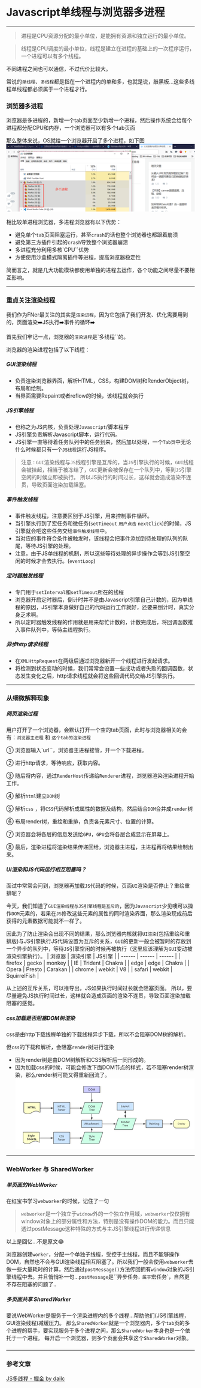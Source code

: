 # Javascript单线程与浏览器多进程
___
> 进程是CPU资源分配的最小单位，是能拥有资源和独立运行的最小单位。

> 线程是CPU调度的最小单位，线程是建立在进程的基础上的一次程序运行，一个进程可以有多个线程。

不同进程之间也可以通信，不过代价比较大。

常说的`单线程`、`多线程`都是指在一个进程内的单和多，也就是说，敲黑板...这些多线程单线程都必须属于一个进程才行。

### 浏览器多进程
浏览器是多进程的，新增一个tab页面至少新增一个进程，然后操作系统会给每个进程都分配CPU和内存，一个浏览器可以有多个tab页面

那么整体来说，OS就给一个浏览器开启了多个进程，如下图
![](/blog_assets/browser_multi_thread.png)

相比较单进程浏览器，多进程浏览器有以下优势：
* 避免单个`tab`页面阻塞运行，甚至`crash`的话也整个浏览器也都跟着崩溃
* 避免第三方插件引起的`crash`导致整个浏览器崩溃
* 多进程充分利用多核`CPU``优势
* 方便使用沙盒模式隔离插件等进程，提高浏览器稳定性

简而言之，就是几大功能模块都使用单独的进程去运作，各个功能之间尽量不要相互影响。
___
### 重点关注渲染线程
我们作为FNer最关注的其实是`渲染进程`，因为它包括了我们开发、优化需要用到的，页面渲染:arrow_right:JS执行:arrow_right:事件的循环:arrow_right:

首先我们牢记一点，浏览器的`渲染进程`是`多线程``的。

浏览器的渲染进程包括了以下线程：
##### GUI渲染线程
* 负责渲染浏览器界面，解析HTML，CSS，构建DOM树和RenderObject树，布局和绘制。
* 当界面需要Repaint或者reflow的时候，该线程就会执行


##### JS引擎线程
* 也称之为JS内核，负责处理`Javascript`/脚本程序
* JS引擎负责解析Javascript脚本，运行代码。
* JS引擎一直等待着任务队列中的任务到来，然后加以处理，一个`Tab页`中无论什么时候都只有一个`JS线程`运行JS程序。

> 注意 : 
`GUI`渲染线程与`JS`线程引擎是互斥的，当`JS`引擎执行的时候，`GUI`线程会被挂起，相当于被冻结了，`GUI`更新会被保存在一个队列中，等到`JS`引擎空闲的时候立即被执行。
所以JS执行的时间过长，这样就会造成渲染不连贯，导致页面渲染加载阻塞。

##### 事件触发线程
* 事件触发线程，注意要区别于JS引擎，用来控制事件循环。
* 当引擎执行到了宏任务和微任务(`setTimeout` `用户点击` `nextClick`)的时候，JS引擎就会吧这些任务交给`事件触发线程`中。
* 当对应的事件符合条件被触发时，该线程会把事件添加到待处理的队列的队尾，等待JS引擎的处理。
* 注意，由于JS单线程的机制，所以这些等待处理的异步操作会等到JS引擎空闲的时候才会去执行。(`eventLoop`)

##### 定时器触发线程
* 专门用于`setInterval`和`setTimeout`所在的线程
* 浏览器开启定时器后，倒计时并不是由Javascript引擎自己计数的，因为单线程的原因，JS引擎本身做好自己的代码运行工作就好，还要来倒计时，真实分身乏术啊。
* 所以定时器触发线程的作用就是用来帮忙计数的，计数完成后，将回调函数推入事件队列中，等待主线程执行。

##### 异步http请求线程
* 在`XMLHttpRequest`在两级后通过浏览器新开一个线程进行发起请求。
* 将检测到状态变动的时候，我们常常会设置一些成功或者失败的回调函数，状态发生变化之后，http请求线程就会将这些回调代码交给JS引擎执行。
___
### 从细微解释现象
#####  网页渲染过程
用户打开了一个浏览器，会默认打开一个空的tab页面，此时与浏览器相关的会有：`浏览器主进程` 和 `这个tab的渲染进程`

① 浏览器输入`url``，浏览器主进程接管，开一个下载进程。

② 进行http请求，等待响应，获取内容。

③ 随后将内容，通过`RenderHost`传递给`Renderer`进程，浏览器渲染渲染进程开始工作。

④ 解析`html`建立`DOM`树

⑤ 解析`css` ，将`CSS`代码解析成属性的数据及结构，然后结合`DOM`合并成`render`树

⑥ 布局render树，重绘和重排，负责各元素尺寸、位置的计算。

⑦ 浏览器会将各层的信息发送给`GPU`，`GPU`会将各层合成显示在屏幕上。

⑧ 最后，渲染进程将渲染结果传递回给，浏览器主进程，主进程再将结果绘制出来。

##### UI渲染和JS代码运行相互阻塞吗？
面试中常常会问到，浏览器再加载`JS`代码的时候，页面`UI`渲染是否停止？重绘重排呢？

今天，我们知道了`GUI渲染线程与JS引擎线程是互斥的`，因为`Javascript`少见噢可以操作`DOM`元素的，若果在`JS`修改这些元素的属性的同时渲染界面，那么渲染现成前后获得的元素数据可能就不一样了。

因此为了防止渲染会出现不同的结果，那么浏览器内核就将`UI渲染`(包括重绘和重排版)与JS引擎执行JS代码设置为互斥的关系，`GUI`的更新一般会被暂时的存放到一个异步的队列中，等待`JS`引擎空闲的时候再被执行（这里应该理解为`GUI`变动被渲染引擎执行）。
| 浏览器 | 渲染引擎 | JS引擎 |
| ------ | ------ | ------ |
| firefox | gecko | monkey |
| IE | Trident | Chakra |
| edge | edge | Chakra |
| Opera | Presto | Carakan |
| chrome | webkit | V8 |
| safari | webkit | SquirrelFish |

从上述的互斥关系，可以推导出，JS如果执行时间过长就会阻塞页面。
所以，要尽量避免JS执行时间过长，这样就会造成页面的渲染不连贯，导致页面渲染加载阻塞的感觉。
##### css加载是否阻塞DOM树渲染
css是由http下载线程单独的下载线程异步下载，所以不会阻塞DOM树的解析。

但`css`的下载和解析，会阻塞`render`树进行渲染
* 因为render树是由DOM树解析和CSS解析后一同形成的。
* 因为加载css的时候，可能会修改下面DOM节点的样式，若不阻塞render树渲染，那么render树可能又得重新回流了。
![](/blog_assets/rending_process.png)

___
### WebWorker 与 SharedWorker
##### 单页面的WebWorker
在红宝书学习`webworker`的时候，记住了一句
>`webworker`是一个独立于`widnow`外的一个独立作用域，`webworker`仅仅拥有window对象上的部分属性和方法，特别是没有操作DOM的能力。而且只能透过postMessage这种特殊的方式与主JS引擎线程进行传递信息

以上是回忆...不是原文:joy:

浏览器创建`worker`，分配一个单独子线程，受控于主线程，而且不能够操作DOM，自然也不会与GUI渲染线程相互阻塞了。所以我们一般会使用`webworker`去做一些大量耗时的计算，然后通过`postMessage()`方法传回拥有`window`对象的JS引擎线程中去。并且悄悄补一句...`postMessage`是``异步任务`，属于`宏任务`，自然更不存在阻塞的问题了..
##### 多页面共享 SharedWorker
要说WebWorker是服务于一个渲染进程内的多个线程...帮助他们(JS引擎线程，GUI渲染线程)减缓压力。
那么`SharedWorker`就是一个浏览器内，多个`tab`页的多个进程的帮手，要实现服务于多个进程之间，那么`SharedWorker`本身也是一个依托于一个进程。
每开启一个浏览器，则多个页面会共享这个`SharedWorker`对象。

##### 
___
### 参考文章
[JS多线程 - 掘金 by dailc](https://juejin.im/post/5a6547d0f265da3e283a1df7)



































































